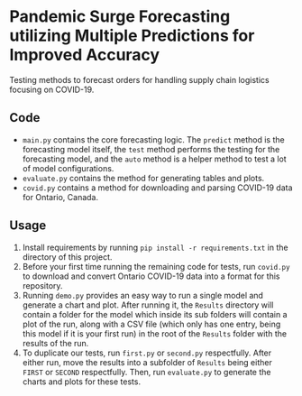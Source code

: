 # Pandemic Surge Forecasting utilizing Multiple Predictions for Improved Accuracy

Testing methods to forecast orders for handling supply chain logistics focusing on COVID-19.

## Code

- ``main.py`` contains the core forecasting logic. The ``predict`` method is the forecasting model itself, the ``test`` method performs the testing for the forecasting model, and the ``auto`` method is a helper method to test a lot of model configurations.
- ``evaluate.py`` contains the method for generating tables and plots.
- ``covid.py`` contains a method for downloading and parsing COVID-19 data for Ontario, Canada.

## Usage

1. Install requirements by running ``pip install -r requirements.txt`` in the directory of this project.
2. Before your first time running the remaining code for tests, run ``covid.py`` to download and convert Ontario COVID-19 data into a format for this repository.
3. Running ``demo.py`` provides an easy way to run a single model and generate a chart and plot. After running it, the ``Results`` directory will contain a folder for the model which inside its sub folders will contain a plot of the run, along with a CSV file (which only has one entry, being this model if it is your first run) in the root of the ``Results`` folder with the results of the run.
4. To duplicate our tests, run ``first.py`` or ``second.py`` respectfully. After either run, move the results into a subfolder of ``Results`` being either ``FIRST`` or ``SECOND`` respectfully. Then, run ``evaluate.py`` to generate the charts and plots for these tests.